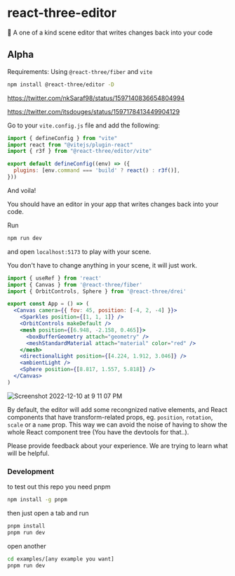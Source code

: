 # react-three-editor

🔌 A one of a kind scene editor that writes changes back into your code

## Alpha

Requirements: Using `@react-three/fiber` and `vite`

```bash
npm install @react-three/editor -D
```

https://twitter.com/nkSaraf98/status/1597140836654804994

https://twitter.com/itsdouges/status/1597178413449904129


Go to your `vite.config.js` file and add the following:

```js
import { defineConfig } from "vite"
import react from "@vitejs/plugin-react"
import { r3f } from "@react-three/editor/vite"

export default defineConfig((env) => ({
  plugins: [env.command === 'build' ? react() : r3f()],
}))
```

And voila!

You should have an editor in your app that writes changes back into your code.

Run 
```bash
npm run dev
```

and open `localhost:5173` to play with your scene.

You don't have to change anything in your scene, it will just work.

```jsx
import { useRef } from 'react'
import { Canvas } from '@react-three/fiber'
import { OrbitControls, Sphere } from '@react-three/drei'

export const App = () => (
  <Canvas camera={{ fov: 45, position: [-4, 2, -4] }}>
    <Sparkles position={[1, 1, 1]} />
    <OrbitControls makeDefault />
    <mesh position={[6.948, -2.158, 0.465]}>
      <boxBufferGeometry attach="geometry" />
      <meshStandardMaterial attach="material" color="red" />
    </mesh>
    <directionalLight position={[4.224, 1.912, 3.046]} />
    <ambientLight />
    <Sphere position={[8.817, 1.557, 5.818]} />
  </Canvas>
)
```

![Screenshot 2022-12-10 at 9 11 07 PM](https://user-images.githubusercontent.com/11255148/206888078-d062c942-07f8-4ce4-9bd6-023115e83146.png)

By default, the editor will add some recongnized native elements, and React components that have transform-related props, eg. `position`, `rotation`, `scale` or a `name` prop. This way we can avoid the noise of having to show the whole React component tree (You have the devtools for that..).

Please provide feedback about your experience. We are trying to learn what will be helpful.

### Development 

to test out this repo you need pnpm

```bash
npm install -g pnpm
```

then just open a tab and run

```bash
pnpm install
pnpm run dev
```

open another

```bash
cd examples/[any example you want]
pnpm run dev
```
